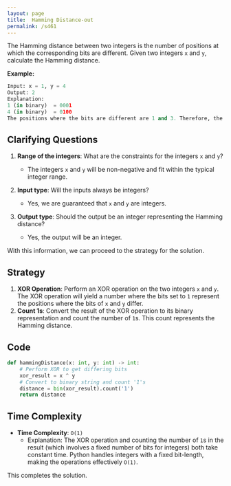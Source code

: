 ```yaml
---
layout: page
title:  Hamming Distance-out
permalink: /s461
---
```

The Hamming distance between two integers is the number of positions at which the corresponding bits are different. Given two integers `x` and `y`, calculate the Hamming distance.

**Example:**
```python
Input: x = 1, y = 4
Output: 2
Explanation:
1 (in binary)  = 0001
4 (in binary)  = 0100
The positions where the bits are different are 1 and 3. Therefore, the Hamming distance is 2.
```

## Clarifying Questions
1. **Range of the integers**: What are the constraints for the integers `x` and `y`?
   - The integers `x` and `y` will be non-negative and fit within the typical integer range.
   
2. **Input type**: Will the inputs always be integers?
   - Yes, we are guaranteed that `x` and `y` are integers.
  
3. **Output type**: Should the output be an integer representing the Hamming distance?
   - Yes, the output will be an integer.

With this information, we can proceed to the strategy for the solution.

## Strategy
1. **XOR Operation**: Perform an XOR operation on the two integers `x` and `y`. The XOR operation will yield a number where the bits set to `1` represent the positions where the bits of `x` and `y` differ.
2. **Count 1s**: Convert the result of the XOR operation to its binary representation and count the number of `1`s. This count represents the Hamming distance.
  
## Code
```python
def hammingDistance(x: int, y: int) -> int:
    # Perform XOR to get differing bits
    xor_result = x ^ y
    # Convert to binary string and count '1's
    distance = bin(xor_result).count('1')
    return distance
```

## Time Complexity
- **Time Complexity**: `O(1)`
  - Explanation: The XOR operation and counting the number of `1`s in the result (which involves a fixed number of bits for integers) both take constant time. Python handles integers with a fixed bit-length, making the operations effectively `O(1)`.

This completes the solution.